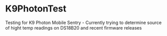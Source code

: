 # K9PhotonTest
Testing for K9 Photon Mobile Sentry - Currently trying to determine source of hight temp readings on DS18B20 and recent firmware releases
